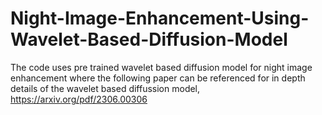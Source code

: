 # Night-Image-Enhancement-Using-Wavelet-Based-Diffusion-Model

The code uses pre trained wavelet based diffusion model for night image enhancement where the following paper can be referenced for in depth details of the wavelet based diffussion model, https://arxiv.org/pdf/2306.00306

